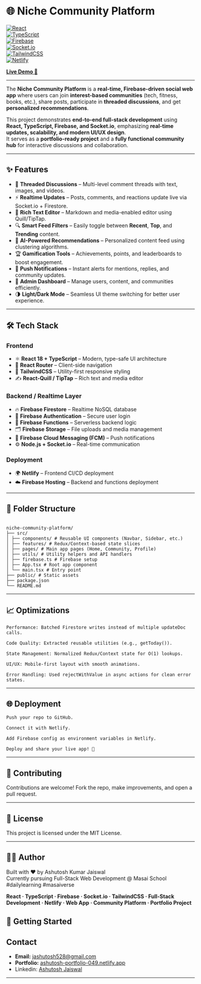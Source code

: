 # 🌐 Niche Community Platform  

[![React](https://img.shields.io/badge/React-18-blue?logo=react)](https://react.dev/)  
[![TypeScript](https://img.shields.io/badge/TypeScript-Strongly%20Typed-3178C6?logo=typescript)](https://www.typescriptlang.org/)  
[![Firebase](https://img.shields.io/badge/Firebase-Backend-orange?logo=firebase)](https://firebase.google.com/)  
[![Socket.io](https://img.shields.io/badge/Socket.io-Realtime-black?logo=socketdotio)](https://socket.io/)  
[![TailwindCSS](https://img.shields.io/badge/TailwindCSS-Utility--First-06B6D4?logo=tailwindcss)](https://tailwindcss.com/)  
[![Netlify](https://img.shields.io/badge/Deployed%20on-Netlify-00C7B7?logo=netlify)](https://scintillating-semifreddo-c24b33.netlify.app/)  

[**Live Demo 🚀**](https://scintillating-semifreddo-c24b33.netlify.app/)  

---

The **Niche Community Platform** is a **real-time, Firebase-driven social web app** where users can join **interest-based communities** (tech, fitness, books, etc.), share posts, participate in **threaded discussions**, and get **personalized recommendations**.  

This project demonstrates **end-to-end full-stack development** using **React, TypeScript, Firebase, and Socket.io**, emphasizing **real-time updates, scalability, and modern UI/UX design**.  
It serves as a **portfolio-ready project** and a **fully functional community hub** for interactive discussions and collaboration.  

---

## ✨ Features  

- 💬 **Threaded Discussions** – Multi-level comment threads with text, images, and videos.  
- ⚡ **Realtime Updates** – Posts, comments, and reactions update live via Socket.io + Firestore.  
- 📝 **Rich Text Editor** – Markdown and media-enabled editor using Quill/TipTap.  
- 🔍 **Smart Feed Filters** – Easily toggle between **Recent**, **Top**, and **Trending** content.  
- 🤖 **AI-Powered Recommendations** – Personalized content feed using clustering algorithms.  
- 🏆 **Gamification Tools** – Achievements, points, and leaderboards to boost engagement.  
- 🔔 **Push Notifications** – Instant alerts for mentions, replies, and community updates.  
- 🧩 **Admin Dashboard** – Manage users, content, and communities efficiently.  
- 🌗 **Light/Dark Mode** – Seamless UI theme switching for better user experience.  

---

## 🛠️ Tech Stack  

### Frontend  
- ⚛️ **React 18 + TypeScript** – Modern, type-safe UI architecture  
- 🧭 **React Router** – Client-side navigation  
- 🎨 **TailwindCSS** – Utility-first responsive styling  
- ✍️ **React-Quill / TipTap** – Rich text and media editor  

### Backend / Realtime Layer  
- 🔥 **Firebase Firestore** – Realtime NoSQL database  
- 🔐 **Firebase Authentication** – Secure user login  
- 🧰 **Firebase Functions** – Serverless backend logic  
- 🗂️ **Firebase Storage** – File uploads and media management  
- 📲 **Firebase Cloud Messaging (FCM)** – Push notifications  
- ⚙️ **Node.js + Socket.io** – Real-time communication  

### Deployment  
- 🌍 **Netlify** – Frontend CI/CD deployment  
- ☁️ **Firebase Hosting** – Backend and functions deployment  

---

## 📁 Folder Structure 
```

niche-community-platform/
├── src/
│ ├── components/ # Reusable UI components (Navbar, Sidebar, etc.)
│ ├── features/ # Redux/Context-based state slices
│ ├── pages/ # Main app pages (Home, Community, Profile)
│ ├── utils/ # Utility helpers and API handlers
│ ├── firebase.ts # Firebase setup
│ ├── App.tsx # Root app component
│ └── main.tsx # Entry point
├── public/ # Static assets
├── package.json
└── README.md
```


---

## 📈 Optimizations
```
Performance: Batched Firestore writes instead of multiple updateDoc calls.

Code Quality: Extracted reusable utilities (e.g., getToday()).

State Management: Normalized Redux/Context state for O(1) lookups.

UI/UX: Mobile-first layout with smooth animations.

Error Handling: Used rejectWithValue in async actions for clean error states.
```
---

## 🌐 Deployment
```
Push your repo to GitHub.

Connect it with Netlify.

Add Firebase config as environment variables in Netlify.

Deploy and share your live app! 🚀

```
---

## 🤝 Contributing
Contributions are welcome! Fork the repo, make improvements, and open a pull request.

---

## 📜 License
This project is licensed under the MIT License.

---

## 👨‍💻 Author
Built with ❤️ by Ashutosh Kumar Jaiswal  
Currently pursuing Full-Stack Web Development @ Masai School  
#dailylearning #masaiverse  

**React · TypeScript · Firebase · Socket.io · TailwindCSS · Full-Stack Development · Netlify · Web App · Community Platform · Portfolio Project**


## 🚀 Getting Started  

## Contact
- **Email:** jashutosh528@gmail.com
- **Portfolio:** [ashutosh-portfolio-049.netlify.app](https://ashutosh-portfolio-049.netlify.app/)
- Linkedin:  [Ashutosh Jaiswal](https://www.linkedin.com/in/ashutosh-kumar-jaiswal-128054256/)
---
